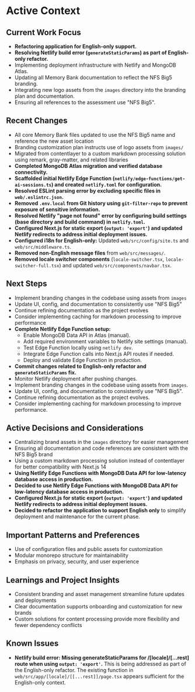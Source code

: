 # Active Context

## Current Work Focus
- **Refactoring application for English-only support.**
- **Resolving Netlify build error (`generateStaticParams`) as part of English-only refactor.**
- Implementing deployment infrastructure with Netlify and MongoDB Atlas.
- Updating all Memory Bank documentation to reflect the NFS Big5 branding.
- Integrating new logo assets from the `images` directory into the branding plan and documentation.
- Ensuring all references to the assessment use "NFS Big5".

## Recent Changes
- All core Memory Bank files updated to use the NFS Big5 name and reference the new asset location
- Branding customization plan instructs use of logo assets from `images/`
- Migrated from contentlayer to a custom markdown processing solution using remark, gray-matter, and related libraries
- **Completed MongoDB Atlas migration and verified database connectivity.**
- **Scaffolded initial Netlify Edge Function (`netlify/edge-functions/get-ai-sessions.ts`) and created `netlify.toml` for configuration.**
- **Resolved ESLint parsing error by excluding specific files in `web/.eslintrc.json`.**
- **Removed `.env.local` from Git history using `git-filter-repo` to prevent exposure of sensitive information.**
- **Resolved Netlify "page not found" error by configuring build settings (base directory and build command) in `netlify.toml`.**
- **Configured Next.js for static export (`output: 'export'`) and updated Netlify redirects to address initial deployment issues.**
- **Configured i18n for English-only:** Updated `web/src/config/site.ts` and `web/src/middleware.ts`.
- **Removed non-English message files** from `web/src/messages/`.
- **Removed locale switcher components** (`locale-switcher.tsx`, `locale-switcher-full.tsx`) and updated `web/src/components/navbar.tsx`.

## Next Steps
- Implement branding changes in the codebase using assets from `images`
- Update UI, config, and documentation to consistently use "NFS Big5"
- Continue refining documentation as the project evolves
- Consider implementing caching for markdown processing to improve performance
- **Complete Netlify Edge Function setup:**
    - Enable MongoDB Data API in Atlas (manual).
    - Add required environment variables to Netlify site settings (manual).
    - Test Edge Function locally using `netlify dev`.
    - Integrate Edge Function calls into Next.js API routes if needed.
    - Deploy and validate Edge Function in production.
- **Commit changes related to English-only refactor and `generateStaticParams` fix.**
- Monitor Netlify deployment after pushing changes.
- Implement branding changes in the codebase using assets from `images`.
- Update UI, config, and documentation to consistently use "NFS Big5".
- Continue refining documentation as the project evolves.
- Consider implementing caching for markdown processing to improve performance.

## Active Decisions and Considerations
- Centralizing brand assets in the `images` directory for easier management
- Ensuring all documentation and code references are consistent with the NFS Big5 brand
- Using a custom markdown processing solution instead of contentlayer for better compatibility with Next.js 14
- **Using Netlify Edge Functions with MongoDB Data API for low-latency database access in production.**
- **Decided to use Netlify Edge Functions with MongoDB Data API for low-latency database access in production.**
- **Configured Next.js for static export (`output: 'export'`) and updated Netlify redirects to address initial deployment issues.**
- **Decided to refactor the application to support English only** to simplify deployment and maintenance for the current phase.

## Important Patterns and Preferences
- Use of configuration files and public assets for customization
- Modular monorepo structure for maintainability
- Emphasis on privacy, security, and user experience

## Learnings and Project Insights
- Consistent branding and asset management streamline future updates and deployments
- Clear documentation supports onboarding and customization for new brands
- Custom solutions for content processing provide more flexibility and fewer dependency conflicts

## Known Issues
- **Netlify build error: Missing generateStaticParams for /[locale]/[...rest] route when using `output: 'export'`.** This is being addressed as part of the English-only refactor. The existing function in `web/src/app/[locale]/[[...rest]]/page.tsx` appears sufficient for the English-only context.